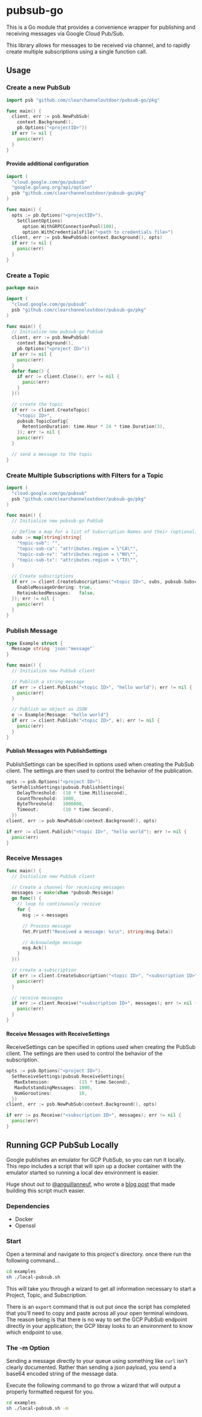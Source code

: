 # pubsub-go

This is a Go module that provides a convenience wrapper for publishing and receiving messages via Google Cloud Pub/Sub.

This library allows for messages to be received via channel, and to rapidly create multiple subscriptions using a single function call.

## Usage

### Create a new PubSub

```go
import psb "github.com/clearchanneloutdoor/pubsub-go/pkg"

func main() {
  client, err := psb.NewPubSub(
    context.Background(),
    pb.Options("<projectID>"))
  if err != nil {
    panic(err)
  }
}
```

#### Provide additional configuration

```go
import (
  "cloud.google.com/go/pubsub"
  "google.golang.org/api/option"
  psb "github.com/clearchanneloutdoor/pubsub-go/pkg"
)

func main() {
  opts := pb.Options("<projectID>").
    SetClientOptions(
      option.WithGRPCConnectionPool(100),
      option.WithCredentialsFile("<path to credentials file>")
  client, err := psb.NewPubSub(context.Background(), opts)
  if err != nil {
    panic(err)
  }
}
```

### Create a Topic

```go
package main

import (
  "cloud.google.com/go/pubsub"
  psb "github.com/clearchanneloutdoor/pubsub-go/pkg"
)

func main() {
  // Initialize new pubsub-go PubSub 
  client, err := psb.NewPubSub(
    context.Background(), 
    pb.Options("<project ID>"))
  if err != nil {
    panic(err)
  }
  defer func() {
    if err := client.Close(); err != nil {
      panic(err)
    }
  }()

  // create the topic 
  if err := client.CreateTopic(
    "<topic ID>", 
    pubsub.TopicConfig{
      RetentionDuration: time.Hour * 24 * time.Duration(3),
    }); err != nil {
    panic(err)
  }

  // send a message to the topic
}
```

### Create Multiple Subscriptions with Filters for a Topic

```go
import (
  "cloud.google.com/go/pubsub"
  psb "github.com/clearchanneloutdoor/pubsub-go/pkg"
)

func main() {
  // Initialize new pubsub-go PubSub

  // Define a map for a list of Subscription Names and their (optional) filter definitions
  subs := map[string]string{
    "topic-sub": "",
    "topic-sub-ca": "attributes.region = \"CA\"",
    "topic-sub-nv": "attributes.region = \"NV\"",
    "topic-sub-tx": "attributes.region = \"TX\"",
  }

  // Create subscriptions
  if err := client.CreateSubscriptions("<topic ID>", subs, pubsub.SubscriptionConfig{
    EnableMessageOrdering: true,
    RetainAckedMessages:   false,
  }); err != nil {
    panic(err)
  }
}
```

### Publish Message

```go
type Example struct {
  Message string `json:"message"`
}

func main() {
  // Initialize new PubSub client

  // Publish a string message
  if err := client.Publish("<topic ID>", "hello world"); err != nil {
    panic(err)
  }

  // Publish an object as JSON
  e := Example{Message: "hello world"}
  if err := client.Publish("<topic ID>", e); err != nil {
    panic(err)
  }
}
```

#### Publish Messages with PublishSettings

PublishSettings can be specified in options used when creating the PubSub client. The settings are then used to control the behavior of the publication.

```go
opts := psb.Options("<project ID>").
  SetPublishSettings(pubsub.PublishSettings{
    DelayThreshold:  (10 * time.Millisecond),
    CountThreshold:  1000,
    ByteThreshold:   1000000,
    Timeout:         (10 * time.Second),
  })
client, err := psb.NewPubSub(context.Background(), opts)

if err := client.Publish("<topic ID>", "hello world"); err != nil {
  panic(err)
}
```

### Receive Messages

```go
func main() {
  // Initialize new PubSub client

  // Create a channel for receiving messages
  messages := make(chan *pubsub.Message)
  go func() {
    // loop to continuously receive
    for {
      msg := <-messages

      // Process message
      fmt.Printf("Received a message: %s\n", string(msg.Data))

      // Acknowledge message
      msg.Ack()
    }
  }()

  // create a subscription
  if err := client.CreateSubscription("<topic ID>", "<subscription ID>", ""); err != nil {
    panic(err)
  }

  // receive messages
  if err := client.Receive("<subscription ID>", messages); err != nil {
    panic(err)
  }
}
```

#### Receive Messages with ReceiveSettings

ReceiveSettings can be specified in options used when creating the PubSub client. The settings are then used to control the behavior of the subscription.

```go
opts := psb.Options("<project ID>").
  SetReceiveSettings(pubsub.ReceiveSettings{
   MaxExtension:           (15 * time.Second),
   MaxOutstandingMessages: 1000,
   NumGoroutines:          10,
  })
client, err := psb.NewPubSub(context.Background(), opts)

if err := ps.Receive("<subscription ID>", messages); err != nil {
  panic(err)
}
```

## Running GCP PubSub Locally

Google publishes an emulator for GCP PubSub, so you can run it locally. This repo includes a script that will spin up a docker container with the emulator started so running a local dev environment is easier.

Huge shout out to [@anguillanneuf](https://github.com/anguillanneuf), who wrote a [blog post](https://medium.com/google-cloud/things-i-wish-i-knew-about-pub-sub-part-3-b8947b49224b) that made building this script much easier.

### Dependencies

- Docker
- Openssl

### Start

Open a terminal and navigate to this project's directory. once there
run the following command...

```bash
cd examples
sh ./local-pubsub.sh
```

This will take you through a wizard to get all information necessary to start a Project, Topic, and Subscription.

There is an `export` command that is out put once the script has completed that you'll need to copy and paste across all your open terminal windows. The reason being is that there is no way to set the GCP PubSub endpoint directly in your application; the GCP libray looks to an environment to know which endpoint to use.

### The -m Option

Sending a message directly to your queue using something like `curl` isn't clearly documented. Rather than sending a json payload, you send a base64 encoded string of the message data.

Execute the following command to go throw a wizard that will output a properly formatted request for you.

```bash
cd examples
sh ./local-pubsub.sh -m
```
